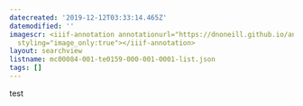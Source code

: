 ```yaml
---
datecreated: '2019-12-12T03:33:14.465Z'
datemodified: ''
imagescr: <iiif-annotation annotationurl="https://dnoneill.github.io/annotate/annotations/2575fb4e-1c90-11ea-b143-823eb6c561a8.json"
  styling="image_only:true"></iiif-annotation>
layout: searchview
listname: mc00084-001-te0159-000-001-0001-list.json
tags: []
---
```

test